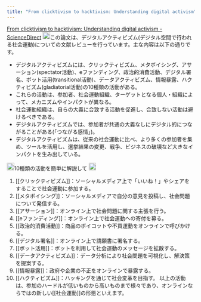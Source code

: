```yaml
---
title: "From clicktivism to hacktivism: Understanding digital activism"
---
```


[From clicktivism to hacktivism: Understanding digital activism - ScienceDirect](https://www.sciencedirect.com/science/article/abs/pii/S1471772717303470)
<img src='https://scrapbox.io/api/pages/nishio/claude/icon' alt='claude.icon' height="19.5"/>この論文は、デジタルアクティビズム(デジタル空間で行われる社会運動)についての文献レビューを行っています。主な内容は以下の通りです。
- デジタルアクティビズムには、クリックティビズム、メタボイシング、アサーション(spectator活動)、eファンディング、政治的消費活動、デジタル署名、ボット活用(transitional活動)、データアクティビズム、情報暴露、ハクティビズム(gladiatorial活動)の10種類の活動がある。
- これらの活動は、参加者、社会運動組織、ターゲットとなる個人・組織によって、メカニズムやインパクトが異なる。
- 社会運動組織は、自らの大義に合致する活動を促進し、合致しない活動は避けるべきである。
- デジタルアクティビズムでは、参加者が共通の大義なしにデジタル的につながることがある(「つながる感情」)。
- デジタルアクティビズムは、従来の社会運動に比べ、より多くの参加者を集め、ツールを活用し、選挙結果の変更、戦争、ビジネスの破壊など大きなインパクトを生み出している。

<img src='https://scrapbox.io/api/pages/nishio/nishio/icon' alt='nishio.icon' height="19.5"/>10種類の活動を簡単に解説して
<img src='https://scrapbox.io/api/pages/nishio/claude/icon' alt='claude.icon' height="19.5"/>
1. [[クリックティビズム]]：ソーシャルメディア上で「いいね！」やシェアをすることで社会運動に参加する。
2. [[メタボイシング]]：ソーシャルメディアで自分の意見を投稿し、社会問題について発信する。
3. [[アサーション]]：オンライン上で社会問題に関する主張を行う。
4. [[eファンディング]]：オンライン上で社会運動への寄付を募る。
5. [[政治的消費活動]]：商品のボイコットや不買運動をオンラインで呼びかける。
6. [[デジタル署名]]：オンライン上で請願書に署名する。
7. [[ボット活用]]：ボットを利用して社会運動のメッセージを拡散する。
8. [[データアクティビズム]]：データ分析により社会問題を可視化し、解決策を提案する。
9. [[情報暴露]]：政府や企業の不正をオンラインで暴露する。
10. [[ハクティビズム]]：ハッキングを通じて社会変革を目指す。
以上の活動は、参加のハードルが低いものから高いものまで様々であり、オンラインならではの新しい[[社会運動]]の形態といえます。

